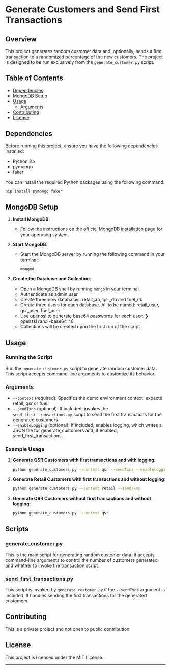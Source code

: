 # Generate Customers and Send First Transactions

## Overview

This project generates random customer data and, optionally, sends a first transaction to a randomized percentage of the new customers. The project is designed to be run exclusively from the `generate_customer.py` script.

## Table of Contents

- [Dependencies](#dependencies)
- [MongoDB Setup](#mongodb-setup)
- [Usage](#usage)
  - [Arguments](#arguments)
- [Contributing](#contributing)
- [License](#license)

## Dependencies

Before running this project, ensure you have the following dependencies installed:

- Python 3.x
- pymongo
- faker

You can install the required Python packages using the following command:

```sh
pip install pymongo faker
```

## MongoDB Setup

1. **Install MongoDB**:
   - Follow the instructions on the [official MongoDB installation page](https://docs.mongodb.com/manual/installation/) for your operating system.

2. **Start MongoDB**:
   - Start the MongoDB server by running the following command in your terminal:

     ```sh
     mongod
     ```

3. **Create the Database and Collection**:
   - Open a MongoDB shell by running `mongo` in your terminal.
   - Authenticate as admin user
   - Create three new databases: retail_db, qsr_db and fuel_db
   - Create three users for each database. All to be named: retail_user, qsr_user, fuel_user
   - Use openssl to generate base64 passwords for each user: ❯ openssl rand -base64 48
   - Collections will be created upon the first run of the script

## Usage

### Running the Script

Run the `generate_customer.py` script to generate random customer data. This script accepts command-line arguments to customize its behavior.

### Arguments

- `--context` (required): Specifies the demo environment context: expects retail, qsr or fuel.
- `--sendTxns` (optional): If included, invokes the `send_first_transactions.py` script to send the first transactions for the generated customers.
- `--enableLogging` (optional): If included, enables logging, which writes a JSON file for generate_customers and, if enabled, send_first_transactions.

### Example Usage

1. **Generate QSR Customers with first transactions and with logging**:

   ```sh
   python generate_customers.py --context qsr --sendTxns --enableLogging
   ```

2. **Generate Retail Customers with first transactions and without logging**:

   ```sh
   python generate_customers.py --context retail --sendTxns
   ```

3. **Generate QSR Customers without first transactions and without logging**:

   ```sh
   python generate_customers.py --context qsr
   ```

## Scripts

### generate_customer.py

This is the main script for generating random customer data. It accepts command-line arguments to control the number of customers generated and whether to invoke the transaction script.

### send_first_transactions.py

This script is invoked by `generate_customer.py` if the `--sendTxns` argument is included. It handles sending the first transactions for the generated customers.

## Contributing

This is a private project and not open to public contribution.

## License

This project is licensed under the MIT License.

---